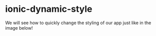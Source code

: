 # ionic-dynamic-style

We will see how to quickly change the styling of our app just like in the image below!
